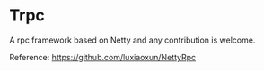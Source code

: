 # Trpc

A rpc framework based on Netty and any contribution is welcome.

Reference: https://github.com/luxiaoxun/NettyRpc